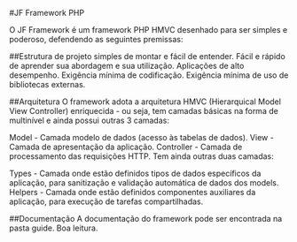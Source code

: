 #JF Framework PHP

O JF Framework é um framework PHP HMVC desenhado para ser simples e poderoso, defendendo as seguintes premissas:

##Estrutura de projeto simples de montar e fácil de entender.
Fácil e rápido de aprender sua abordagem e sua utilização.
Aplicações de alto desempenho.
Exigência mínima de codificação.
Exigência mínima de uso de bibliotecas externas.

##Arquitetura
O framework adota a arquitetura HMVC (Hierarquical Model View Controller) enriquecida - ou seja, tem camadas básicas na forma de multinível e ainda possui outras 3 camadas:

Model - Camada modelo de dados (acesso às tabelas de dados).
View - Camada de apresentação da aplicação.
Controller - Camada de processamento das requisições HTTP.
Tem ainda outras duas camadas:

Types - Camada onde estão definidos tipos de dados específicos da aplicação, para sanitização e validação automática de dados dos models.
Helpers - Camada onde estão definidos componentes auxiliares da aplicação, para execução de tarefas compartilhadas.

##Documentação
A documentação do framework pode ser encontrada na pasta guide. Boa leitura.